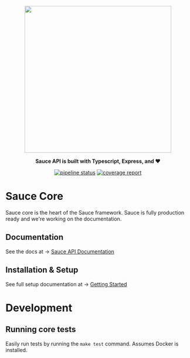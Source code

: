 <div align="center">

[<img src="https://gitlab.com/sauce-api/core/-/raw/master/sauce-logo.png" width="400">][docs-url]

**Sauce API is built with Typescript, Express, and ❤️** 

[![pipeline status](https://gitlab.com/sauce-api/core/badges/master/pipeline.svg)](https://gitlab.com/sauce-api/core/commits/master)
[![coverage report](https://gitlab.com/sauce-api/core/badges/master/coverage.svg)](https://gitlab.com/sauce-api/core/-/commits/master)

</div>

# Sauce Core

Sauce core is the heart of the Sauce framework. Sauce is fully production ready and we're working on the documentation.

## Documentation

See the docs at → [Sauce API Documentation][docs-url]

## Installation & Setup

See full setup documentation at → [Getting Started](https://sauce-api.gitlab.io/docs/installation)


# Development
## Running core tests
Easily run tests by running the `make test` command. Assumes Docker is installed.


[logo-url]: https://gitlab.com/sauce-api/core/-/raw/master/sauce-logo.png
[docs-url]: https://sauce-api.gitlab.io/docs/